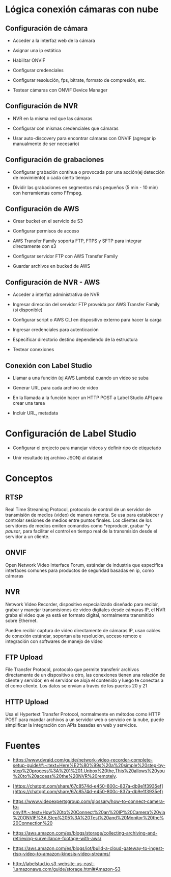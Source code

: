 # Lógica conexión cámaras con nube


## **Configuración de cámara**

- Acceder a la interfaz web de la cámara

- Asignar una ip estática

- Habilitar ONVIF

- Configurar credenciales

- Configurar resolución, fps, bitrate, formato de compresión, etc. 

- Testear cámaras con ONVIF Device Manager


## **Configuración de NVR**

- NVR en la misma red que las cámaras

- Configurar con mismas credenciales que cámaras

- Usar auto-discovery para encontrar cámaras con ONVIF (agregar ip manualmente de ser necesario)


## **Configuración de grabaciones**

- Configurar grabación contínua o provocada por una acción(ej detección de movimiento) o cada cierto tiempo

- Dividir las grabaciones en segmentos más pequeños (5 min - 10 min) con herramientas como FFmpeg. 


## **Configuración de AWS**

- Crear bucket en el servicio de S3

- Configurar permisos de acceso

- AWS Transfer Family soporta FTP, FTPS y SFTP para integrar directamente con s3

- Configurar servidor FTP con AWS Transfer Family

- Guardar archivos en bucked de AWS


## **Configuración de NVR - AWS**

- Acceder a interfaz administrativa de NVR

- Ingresar dirección del servidor FTP proveída por AWS Transfer Family (si disponible)

- Configurar script o AWS CLI en dispositivo externo para hacer la carga

- Ingresar credenciales para autenticación 

- Específicar directorio destino dependiendo de la estructura

- Testear conexiones 

## **Conexión con Label Studio**

- Llamar a una función (ej AWS Lambda) cuando un video se suba

- Generar URL para cada archivo de video

- En la llamada a la función hacer un HTTP POST a Label Studio API para crear una tarea

- Incluir URL, metadata

# **Configuración de Label Studio**

- Configurar el projecto para manejar videos y definir ripo de etiquetado

- Unir resultado (ej archivo JSON) al dataset


# Conceptos


## **RTSP**

Real Time Streaming Protocol, protocolo de control de un servidor de transmisión de medios (video) de manera remota. Se usa para establecer y controlar sesiones de medios entre puntos finales. Los clientes de los servidores de medios emiten comandos como *reproducir, grabar *y *pausar*, para facilitar el control en tiempo real de la transmisión desde el servidor a un cliente. 


## **ONVIF**

Open Network Video Interface Forum, estándar de industria que especifica interfaces comunes para productos de seguridad basadas en ip, como cámaras


## **NVR**

Network Video Recorder, dispositivo especializado diseñado para recibir, grabar y manejar transmisiones de video digitales desde cámaras IP, el NVR graba el video que ya está en formato digital, normalmente transmitido sobre Ethernet. 

Pueden recibir captura de video directamente de cámaras IP, usan cables de conexión estándar, soportan alta resolución, acceso remoto e integración con softwares de manejo de video


## **FTP Upload**

File Transfer Protocol, protocolo que permite transferir archivos directamente de un dispositivo a otro, las conexiones tienen una relación de cliente y servidor, en el servidor se aloja el contenido y luego te conectas a él como cliente. Los datos se envían a través de los puertos 20 y 21


## **HTTP Upload**

Usa el Hypertext Transfer Protocol, normalmente en métodos como HTTP POST para mandar archivos a un servidor web o servicio en la nube, puede simplificar la integración con APIs basadas en web y servicios.

# Fuentes

- https://www.dvraid.com/guide/network-video-recorder-complete-setup-guide/#:~:text=Here%E2%80%99s%20a%20simple%20step-by-step%20process%3A%201%201.Unbox%20the,This%20allows%20you%20to%20access%20the%20NVR%20remotely.

- [https://chatgpt.com/share/67c8574d-e450-800c-837a-db9e1f3935ef](https://chatgpt.com/share/67c8574d-e450-800c-837a-db9e1f3935ef)

- https://www.videoexpertsgroup.com/glossary/how-to-connect-camera-to-onvif#:~:text=How%20to%20Connect%20an%20IP%20Camera%20via%20ONVIF%3A,Step%205%3A%20Test%20and%20Monitor%20the%20Connection%20

- https://aws.amazon.com/es/blogs/storage/collecting-archiving-and-retrieving-surveillance-footage-with-aws/

- https://aws.amazon.com/es/blogs/iot/build-a-cloud-gateway-to-ingest-rtsp-video-to-amazon-kinesis-video-streams/

- http://labelstud.io.s3-website-us-east-1.amazonaws.com/guide/storage.html#Amazon-S3

